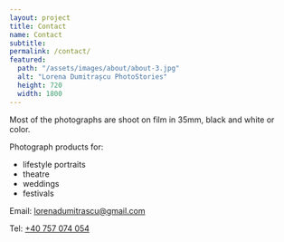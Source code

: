 ```yaml
---
layout: project
title: Contact
name: Contact
subtitle:
permalink: /contact/
featured:
  path: "/assets/images/about/about-3.jpg"
  alt: "Lorena Dumitrașcu PhotoStories"
  height: 720
  width: 1800
---
```



Most of the photographs are shoot on film in 35mm, black and white or color.

Photograph products for:
 - lifestyle portraits
 - theatre
 - weddings
 - festivals

Email: [lorenadumitrascu@gmail.com](mailto:lorenadumitrascu@gmail.com)

Tel: [+40 757 074 054](tel:+40757074054)
